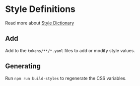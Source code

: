 # Style Definitions

Read more about [Style Dictionary](https://amzn.github.io/style-dictionary)
## Add

Add to the `tokens/**/*.yaml` files to add or modify style values.

## Generating 

Run `npm run build-styles` to regenerate the CSS variables.